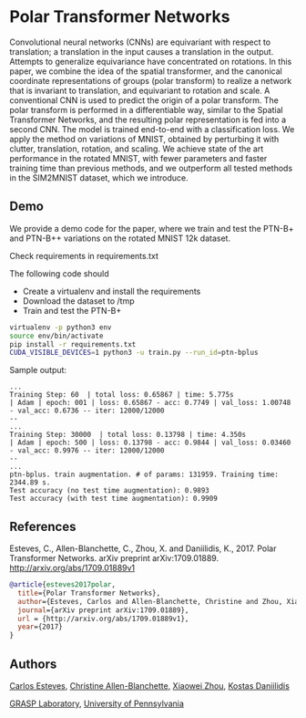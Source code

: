 # Polar Transformer Networks #

  Convolutional neural networks (CNNs) are equivariant with respect to translation; a translation in the input causes a translation in the output. Attempts to generalize equivariance have concentrated on rotations.
  In this paper, we combine the idea of the spatial transformer, and the canonical coordinate representations of groups (polar transform) to realize a network that is invariant to translation, and equivariant to rotation and scale.
  A conventional CNN is used to predict the origin of a polar transform.
  The polar transform is performed in a differentiable way, similar to the Spatial Transformer Networks, and the resulting polar representation is fed into a second CNN.
  The model is trained end-to-end with a classification loss.
  We apply the method on variations of MNIST, obtained by perturbing it with clutter, translation, rotation, and scaling.
  We achieve state of the art performance in the rotated MNIST, with fewer parameters and faster training time than previous methods, and we outperform all tested methods in the SIM2MNIST dataset, which we introduce.

## Demo ##

We provide a demo code for the paper, where we train and test the PTN-B+ and PTN-B++ variations on the rotated MNIST 12k dataset.

Check requirements in requirements.txt

The following code should

  * Create a virtualenv and install the requirements
  * Download the dataset to /tmp
  * Train and test the PTN-B+

```sh
virtualenv -p python3 env
source env/bin/activate
pip install -r requirements.txt
CUDA_VISIBLE_DEVICES=1 python3 -u train.py --run_id=ptn-bplus
```

Sample output:

```
...
Training Step: 60  | total loss: 0.65867 | time: 5.775s
| Adam | epoch: 001 | loss: 0.65867 - acc: 0.7749 | val_loss: 1.00748 - val_acc: 0.6736 -- iter: 12000/12000
--
...
Training Step: 30000  | total loss: 0.13798 | time: 4.350s
| Adam | epoch: 500 | loss: 0.13798 - acc: 0.9844 | val_loss: 0.03460 - val_acc: 0.9976 -- iter: 12000/12000
--
...
ptn-bplus. train augmentation. # of params: 131959. Training time: 2344.89 s.
Test accuracy (no test time augmentation): 0.9893
Test accuracy (with test time augmentation): 0.9909
```

## References ##

Esteves, C., Allen-Blanchette, C., Zhou, X. and Daniilidis, K., 2017. Polar Transformer Networks. arXiv preprint arXiv:1709.01889. http://arxiv.org/abs/1709.01889v1

```bibtex
@article{esteves2017polar,
  title={Polar Transformer Networks},
  author={Esteves, Carlos and Allen-Blanchette, Christine and Zhou, Xiaowei and Daniilidis, Kostas},
  journal={arXiv preprint arXiv:1709.01889},
  url = {http://arxiv.org/abs/1709.01889v1},
  year={2017}
}
```

## Authors

[Carlos Esteves](http://machc.github.io), [Christine Allen-Blanchette](http://www.seas.upenn.edu/~allec/), [Xiaowei Zhou](https://fling.seas.upenn.edu/~xiaowz), [Kostas Daniilidis](http://www.cis.upenn.edu/~kostas/)

[GRASP Laboratory](http://grasp.upenn.edu), [University of Pennsylvania](http://www.upenn.edu)
